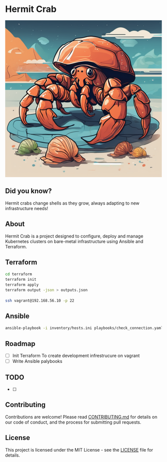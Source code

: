 # Hermit Crab

![Hermit Crab](.images/hermit-crab.png)

## Did you know?

Hermit crabs change shells as they grow, always adapting to new infrastructure needs!

## About

Hermit Crab is a project designed to configure, deploy and manage Kubernetes clusters on bare-metal infrastructure using Ansible and Terraform.

## Terraform

```bash
cd terraform
terraform init
terraform apply
terraform output -json > outputs.json

ssh vagrant@192.168.56.10 -p 22
```

## Ansible

```bash
ansible-playbook -i inventory/hosts.ini playbooks/check_connection.yaml


```

## Roadmap

- [ ] Init Terraform To create development infrestrucure on vagrant
- [ ] Write Ansible palybooks

## TODO

- [ ]

## Contributing

Contributions are welcome! Please read [CONTRIBUTING.md](CONTRIBUTING.md) for details on our code of conduct, and the process for submitting pull requests.

## License

This project is licensed under the MIT License - see the [LICENSE](LICENSE) file for details.
